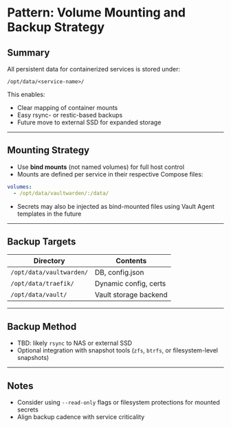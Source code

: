 # Pattern: Volume Mounting and Backup Strategy

## Summary

All persistent data for containerized services is stored under:

```
/opt/data/<service-name>/
```

This enables:
- Clear mapping of container mounts
- Easy rsync- or restic-based backups
- Future move to external SSD for expanded storage

---

## Mounting Strategy

- Use **bind mounts** (not named volumes) for full host control
- Mounts are defined per service in their respective Compose files:

```yaml
volumes:
  - /opt/data/vaultwarden/:/data/
```

- Secrets may also be injected as bind-mounted files using Vault Agent templates in the future

---

## Backup Targets

| Directory             | Contents                     |
|------------------------|------------------------------|
| `/opt/data/vaultwarden/` | DB, config.json             |
| `/opt/data/traefik/`      | Dynamic config, certs       |
| `/opt/data/vault/`        | Vault storage backend       |

---

## Backup Method

- TBD: likely `rsync` to NAS or external SSD
- Optional integration with snapshot tools (`zfs`, `btrfs`, or filesystem-level snapshots)

---

## Notes

- Consider using `--read-only` flags or filesystem protections for mounted secrets
- Align backup cadence with service criticality
